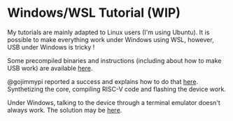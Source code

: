 Windows/WSL Tutorial (WIP)
==========================

My tutorials are mainly adapted to Linux users (I'm using Ubuntu). It 
is possible to make everything work under Windows using WSL, however,
USB under Windows is tricky !

Some precompiled binaries and instructions (including about how to make USB work)
are available [here](https://github.com/sylefeb/fpga-binutils/).

@gojimmypi reported a success and explains how to do that
[here](https://gojimmypi.blogspot.com/2020/12/ice40-fpga-programming-with-wsl-and.html).
Synthetizing the core, compiling RISC-V code and flashing the device
work. 

Under Windows, talking to the device through a terminal emulator doesn't always work.
The solution may be [here](https://github.com/rpasek/usbip-wsl2-instructions).

